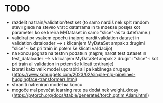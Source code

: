 # TODO

- razdelit na train/validation/test set (to samo nardiš nek split random števil glede na število vrstic dataframa in te indekse pošlješ kot parameter, ko se kreira MyDataset in samo "slice"-aš ta dateframe.)
- validirat po vsakem epochu (najprej nardit validation dataset in validation_dataloader --> s klicanjem MyDataSet ampak z drugimi "slice"-i kot pri train in potem še klicati validacijo)
- na koncu pognati na testnih podatkih (najprej nardit test dataset in test_dataloader --> s klicanjem MyDataSet ampak z drugimi "slice"-i kot pri train ali validation in potem še klicati testiranje)
- izbrati kako velik model uporabiti ali pa kakšnega drugega (https://www.kdnuggets.com/2023/02/simple-nlp-pipelines-huggingface-transformers.html)
- shraniti natreniran model na koncu
- mogoče mal povečat learning rate pa dodat nek weight_decay (https://pytorch.org/docs/stable/generated/torch.optim.Adam.html)

